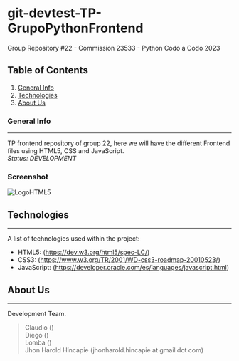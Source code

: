 # git-devtest-TP-GrupoPythonFrontend
Group Repository #22 - Commission 23533 - Python Codo a Codo 2023

## Table of Contents
1. [General Info](#general-info)
2. [Technologies](#technologies)
3. [About Us](#about-us)

### General Info
***
TP frontend repository of group 22, here we will have the different Frontend files using HTML5, CSS and JavaScript.<br>
<em>Status: <important>DEVELOPMENT</important></em>

### Screenshot
![LogoHTML5](https://www.w3.org/html/logo/downloads/HTML5_Logo_128.png)

## Technologies
***
A list of technologies used within the project:
* HTML5: (https://dev.w3.org/html5/spec-LC/) 
* CSS3: (https://www.w3.org/TR/2001/WD-css3-roadmap-20010523/)
* JavaScript: (https://developer.oracle.com/es/languages/javascript.html)

## About Us
***
Development Team.
> Claudio () <br>
> Diego () <br>
> Lomba () <br>
> Jhon Harold Hincapie (jhonharold.hincapie at gmail dot com)

